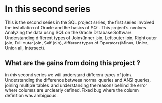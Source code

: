 # In this second series
This is the second series in the SQL project series, the first series involved the installation of Oracle and the basics of SQL. This project’s  involves Analyzing the data using SQL on the Oracle Database Software. Understanding different types of Joins(Inner join, Left outer join, Right outer join, Full outer join, Self join), different types of Operators(Minus, Union, Union all, Intersect).

## What are the gains from doing this project ?
In this second series we will understand different types of joins. Understanding the difference between normal queries and ANSI queries, joining multiple tables, and understanding the reasons behind the error where columns are unclearly defined. Fixed bug where the column definition was ambiguous.
